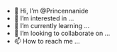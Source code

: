 - 👋 Hi, I’m @Princennanide
- 👀 I’m interested in ...
- 🌱 I’m currently learning ...
- 💞️ I’m looking to collaborate on ...
- 📫 How to reach me ...

<!---
Princennanide/Princennanide is a ✨ special ✨ repository because its `README.md` (this file) appears on your GitHub profile.
You can click the Preview link to take a look at your changes.
--->
